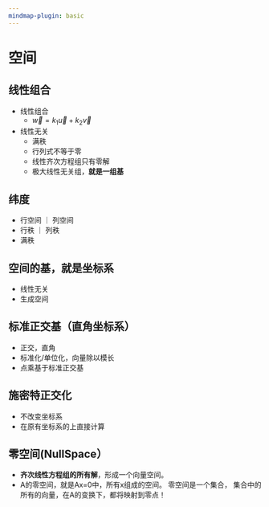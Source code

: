 ```yaml
---
mindmap-plugin: basic
---
```

# 空间
 
## 线性组合
- 线性组合
	- $\vec w = k_1 \vec{u} + k_2 \vec{v}$
- 线性无关
	- 满秩
	- 行列式不等于零
	- 线性齐次方程组只有零解
	- 极大线性无关组，**就是一组基**
 
## 纬度
- 行空间 ｜ 列空间
- 行秩 ｜ 列秩
- 满秩
 
## 空间的基，就是坐标系
- 线性无关
- 生成空间
 
## 标准正交基（直角坐标系）
- 正交，直角
- 标准化/单位化，向量除以模长
- 点乘基于标准正交基

## 施密特正交化
- 不改变坐标系
- 在原有坐标系的上直接计算
 
## 零空间(NullSpace）
- **齐次线性方程组的所有解**，形成一个向量空间。
- A的零空间，就是Ax=0中，所有x组成的空间。
零空间是一个集合，
集合中的所有的向量，在A的变换下，都将映射到零点！
